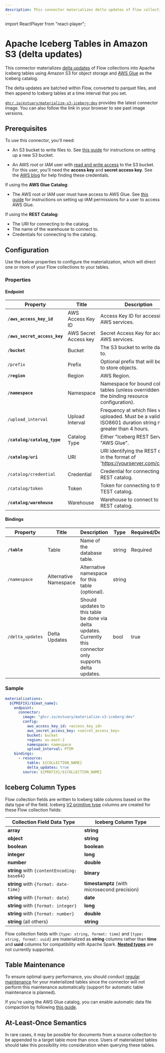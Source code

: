 ```yaml
---
description: This connector materializes delta updates of Flow collections into Apache Iceberg tables using Amazon S3 for object storage and AWS Glue as the Iceberg catalog.
---
```


import ReactPlayer from "react-player";

# Apache Iceberg Tables in Amazon S3  (delta updates)

This connector materializes [delta updates](/concepts/materialization/#delta-updates) of
Flow collections into Apache Iceberg tables using Amazon S3 for object storage and [AWS
Glue](https://docs.aws.amazon.com/glue/latest/dg/aws-glue-programming-etl-format-iceberg.html) as
the Iceberg catalog.

The delta updates are batched within Flow, converted to parquet files, and then append to Iceberg
tables at a time interval that you set.

[`ghcr.io/estuary/materialize-s3-iceberg:dev`](https://ghcr.io/estuary/materialize-s3-iceberg:dev)
provides the latest connector image. You can also follow the link in your browser to see past image
versions.

<ReactPlayer controls url="https://www.youtube.com/watch?v=s0kGGp17pBg" />

## Prerequisites

To use this connector, you'll need:

* An S3 bucket to write files to. See [this
  guide](https://docs.aws.amazon.com/AmazonS3/latest/userguide/create-bucket-overview.html) for
  instructions on setting up a new S3 bucket.
- An AWS root or IAM user with [read and write
  access](https://docs.aws.amazon.com/IAM/latest/UserGuide/reference_policies_examples_s3_rw-bucket.html)
  to the S3 bucket. For this user, you'll need the **access key** and **secret
  access key**. See the [AWS
  blog](https://aws.amazon.com/blogs/security/wheres-my-secret-access-key/) for
  help finding these credentials.

If using the **AWS Glue Catalog**:

- The AWS root or IAM user must have access to AWS Glue. See [this
  guide](https://docs.aws.amazon.com/glue/latest/dg/set-up-iam.html) for
  instructions on setting up IAM permissions for a user to access AWS Glue.

If using the **REST Catalog**:

- The URI for connecting to the catalog.
- The name of the warehouse to connect to.
- Credentials for connecting to the catalog.

## Configuration

Use the below properties to configure the materialization, which will direct one or more of your
Flow collections to your tables.

### Properties

#### Endpoint

| Property                     | Title                 | Description                                                                                                 | Type   | Required/Default |
|------------------------------|-----------------------|-------------------------------------------------------------------------------------------------------------|--------|------------------|
| **`/aws_access_key_id`**     | AWS Access Key ID     | Access Key ID for accessing AWS services.                                                                   | string | Required         |
| **`/aws_secret_access_key`** | AWS Secret Access key | Secret Access Key for accessing AWS services.                                                               | string | Required         |
| **`/bucket`**                | Bucket                | The S3 bucket to write data files to.                                                                       | string | Required         |
| `/prefix`                    | Prefix                | Optional prefix that will be used to store objects.                                                         | string |                  |
| **`/region`**                | Region                | AWS Region.                                                                                                 | string | Required         |
| **`/namespace`**             | Namespace             | Namespace for bound collection tables (unless overridden within the binding resource configuration).        | string | Required         |
| `/upload_interval`           | Upload Interval       | Frequency at which files will be uploaded. Must be a valid ISO8601 duration string no greater than 4 hours. | string | PT5M             |
| **`/catalog/catalog_type`**  | Catalog Type          | Either "Iceberg REST Server" or "AWS Glue".                                                                 | string | Required         |
| **`/catalog/uri`**           | URI                   | URI identifying the REST catalog, in the format of 'https://yourserver.com/catalog'.                        | string | Required         |
| `/catalog/credential`        | Credential            | Credential for connecting to the REST catalog.                                                              | string |                  |
| `/catalog/token`             | Token                 | Token for connecting to the TEST catalog.                                                                   | string |                  |
| **`/catalog/warehouse`**     | Warehouse             | Warehouse to connect to in the REST catalog.                                                                | string | Required         |


#### Bindings

| Property         | Title                 | Description                                                                                                   | Type   | Required/Default |
|------------------|-----------------------|---------------------------------------------------------------------------------------------------------------|--------|------------------|
| **`/table`**     | Table                 | Name of the database table.                                                                                   | string | Required         |
| `/namespace`     | Alternative Namespace | Alternative namespace for this table (optional).                                                              | string |                  |
| `/delta_updates` | Delta Updates         | Should updates to this table be done via delta updates. Currently this connector only supports delta updates. | bool   | true             |

### Sample

```yaml
materializations:
  ${PREFIX}/${mat_name}:
    endpoint:
      connector:
        image: "ghcr.io/estuary/materialize-s3-iceberg:dev"
        config:
          aws_access_key_id: <access_key_id>
          aws_secret_access_key: <secret_access_key>
          bucket: bucket
          region: us-east-2
          namespace: namespace
          upload_interval: PT5M
    bindings:
      - resource:
          table: ${COLLECTION_NAME}
          delta_updates: true
        source: ${PREFIX}/${COLLECTION_NAME}
```

## Iceberg Column Types

Flow collection fields are written to Iceberg table columns based on the data type of the field.
Iceberg [V2 primitive type](https://iceberg.apache.org/spec/#primitive-types) columns are created
for these Flow collection fields:

| Collection Field Data Type                  | Iceberg Column Type                          |
|---------------------------------------------|----------------------------------------------|
| **array**                                   | **string**                                   |
| **object**                                  | **string**                                   |
| **boolean**                                 | **boolean**                                  |
| **integer**                                 | **long**                                     |
| **number**                                  | **double**                                   |
| **string** with `{contentEncoding: base64}` | **binary**                                   |
| **string** with `{format: date-time}`       | **timestamptz** (with microsecond precision) |
| **string** with `{format: date}`            | **date**                                     |
| **string** with `{format: integer}`         | **long**                                     |
| **string** with `{format: number}`          | **double**                                   |
| **string** (all others)                     | **string**                                   |

Flow collection fields with `{type: string, format: time}` and `{type: string, format: uuid}` are
materialized as **string** columns rather than **time** and **uuid** columns for compatibility with
Apache Spark. **[Nested types](https://iceberg.apache.org/spec/#nested-types)** are not currently
supported.

## Table Maintenance

To ensure optimal query performance, you should conduct [regular
maintenance](https://iceberg.apache.org/docs/latest/maintenance/) for your materialized tables since
the connector will not perform this maintenance automatically (support for automatic table
maintenance is planned).

If you're using the AWS Glue catalog, you can enable automatic data file compaction by following
[this guide](https://docs.aws.amazon.com/lake-formation/latest/dg/data-compaction.html).

## At-Least-Once Semantics

In rare cases, it may be possible for documents from a source collection to be appended to a target
table more than once. Users of materialized tables should take this possibility into consideration
when querying these tables.